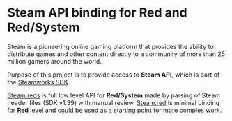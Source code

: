 # Steam API binding for Red and Red/System

Steam is a pioneering online gaming platform that provides the ability to distribute games and other content directly to a community of more than 25 million gamers around the world. 

Purpose of this project is to provide access to **Steam API**, which is part of the [Steamworks SDK](https://partner.steamgames.com/).

[Steam.reds](Steam.reds) is full low level API for **Red/System** made by parsing of Steam header files (SDK v1.39) with manual review.
[Steam.red](Steam.red) is minimal binding for **Red** level and could be used as a starting point for more comples work. 

